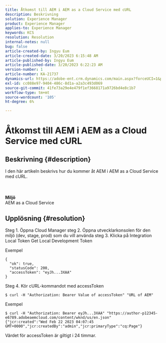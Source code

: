 ```yaml
---
title: Åtkomst till AEM i AEM as a Cloud Service med cURL
description: Beskrivning
solution: Experience Manager
product: Experience Manager
applies-to: Experience Manager
keywords: KCS
resolution: Resolution
internal-notes: null
bug: false
article-created-by: Ingyu Eum
article-created-date: 3/20/2023 6:15:48 AM
article-published-by: Ingyu Eum
article-published-date: 3/20/2023 6:22:23 AM
version-number: 1
article-number: KA-21737
dynamics-url: https://adobe-ent.crm.dynamics.com/main.aspx?forceUCI=1&pagetype=entityrecord&etn=knowledgearticle&id=d4301ca4-e6c6-ed11-b597-6045bd006295
exl-id: cc088e97-9404-486c-8d1a-a2a3c493d069
source-git-commit: 41fe73a29e4e479f1ef3668171a9726bd4e8c1b7
workflow-type: tm+mt
source-wordcount: '105'
ht-degree: 6%

---
```


# Åtkomst till AEM i AEM as a Cloud Service med cURL

## Beskrivning {#description}

I den här artikeln beskrivs hur du kommer åt AEM i AEM as a Cloud Service med cURL.<br><br> <br><br><b>Miljö</b>
<br>AEM as a Cloud Service

## Upplösning {#resolution}


Steg 1. Öppna Cloud Manager steg 2. Öppna utvecklarkonsolen för den miljö (dev, stage, prod) som du vill använda steg 3. Klicka på Integration Local Token Get Local Development Token

Exempel


```
{
  "ok": true,
  "statusCode": 200,
  "accessToken": "eyJh...3XAA"
}
```


Steg 4. Kör cURL-kommandot med accessToken


```
$ curl -H "Authorization: Bearer Value of accessToken" "URL of AEM"
```


Exempel


```
$ curl -H "Authorization: Bearer eyJh...3XAA" "https://author-p12345-e6789.adobeaemcloud.com/content/wknd/us/en.json"
{"jcr:created":"Wed Feb 22 2023 04:07:45 GMT+0000","jcr:createdBy":"admin","jcr:primaryType":"cq:Page"}
```


Värdet för accessToken är giltigt i 24 timmar.

